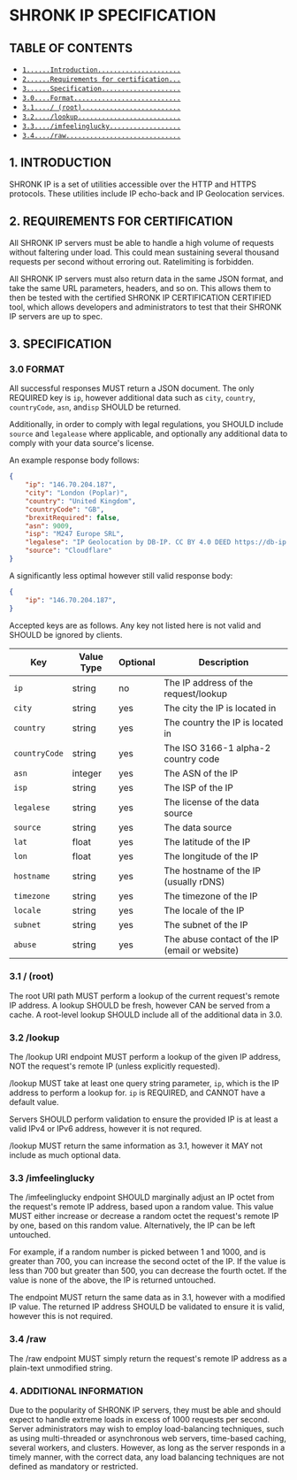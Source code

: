 # SHRONK IP SPECIFICATION

## TABLE OF CONTENTS

* [`1......Introduction.....................`](#1-introduction)
* [`2......Requirements for certification...`](#2-requirements-for-certification)
* [`3......Specification....................`](#3-specification)
* [`3.0....Format...........................`](#30-format)
* [`3.1..../ (root).........................`](#31--root)
* [`3.2..../lookup..........................`](#32-lookup)
* [`3.3..../imfeelinglucky..................`](#33-imfeelinglucky)
* [`3.4..../raw.............................`](#34-raw)

## 1. INTRODUCTION

SHRONK IP is a set of utilities accessible over the HTTP and HTTPS protocols.
These utilities include IP echo-back and IP Geolocation services.

## 2. REQUIREMENTS FOR CERTIFICATION

All SHRONK IP servers must be able to handle a high volume of requests without faltering under load.
This could mean sustaining several thousand requests
per second without erroring out. Ratelimiting is forbidden.

All SHRONK IP servers must also return data in the same JSON format, and take the same URL parameters, headers, and so on.
This allows them to then be tested with the certified SHRONK IP CERTIFICATION CERTIFIED tool,
which allows developers and administrators to test that their SHRONK IP servers are up to spec.

## 3. SPECIFICATION

### 3.0 FORMAT

All successful responses MUST return a JSON document. The only REQUIRED key is `ip`, however additional data such as `city`, `country`,
`countryCode`, `asn`, and`isp` SHOULD be returned.

Additionally, in order to comply with legal regulations, you SHOULD include `source` and `legalease` where applicable, and optionally
any additional data to comply with your data source's license.

An example response body follows:

```json
{
    "ip": "146.70.204.187",
    "city": "London (Poplar)",
    "country": "United Kingdom",
    "countryCode": "GB",
    "brexitRequired": false,
    "asn": 9009,
    "isp": "M247 Europe SRL",
    "legalese": "IP Geolocation by DB-IP. CC BY 4.0 DEED https://db-ip.com",
    "source": "Cloudflare"
}
```

A significantly less optimal however still valid response body:

```json
{
    "ip": "146.70.204.187",
}
```

Accepted keys are as follows. Any key not listed here is not valid and SHOULD be ignored by clients.

| Key | Value Type | Optional | Description |
| --- | ---------- | -------- | ----------- |
| `ip`  | string     | no       | The IP address of the request/lookup |
| `city` | string    | yes      | The city the IP is located in |
| `country` | string | yes      | The country the IP is located in |
| `countryCode` | string | yes  | The ISO 3166-1 alpha-2 country code |
| `asn` | integer    | yes      | The ASN of the IP |
| `isp` | string     | yes      | The ISP of the IP |
| `legalese` | string | yes     | The license of the data source |
| `source` | string   | yes     | The data source |
| `lat` | float      | yes      | The latitude of the IP |
| `lon` | float      | yes      | The longitude of the IP |
| `hostname` | string | yes     | The hostname of the IP (usually rDNS) |
| `timezone` | string | yes     | The timezone of the IP |
| `locale` | string   | yes      | The locale of the IP |
| `subnet` | string   | yes      | The subnet of the IP |
| `abuse` | string    | yes      | The abuse contact of the IP (email or website) |

### 3.1 / (root)

The root URI path MUST perform a lookup of the current request's remote IP address. A lookup SHOULD be fresh, however CAN be served from a cache.
A root-level lookup SHOULD include all of the additional data in 3.0.

### 3.2 /lookup

The /lookup URI endpoint MUST perform a lookup of the given IP address, NOT the request's remote IP (unless explicitly requested).

/lookup MUST take at least one query string parameter, `ip`, which is the IP address to perform a lookup for. `ip` is REQUIRED, and CANNOT
have a default value.

Servers SHOULD perform validation to ensure the provided IP is at least a valid IPv4 or IPv6 address, however it is not requred.

/lookup MUST return the same information as 3.1, however it MAY not include as much optional data.

### 3.3 /imfeelinglucky

The /imfeelinglucky endpoint SHOULD marginally adjust an IP octet from the request's remote IP address, based upon a random value.
This value MUST either increase or decrease a random octet the request's remote IP by one, based on this random value.
Alternatively, the IP can be left untouched.

For example, if a random number is picked between 1 and 1000, and is greater than 700, you can increase the second octet of the IP.
If the value is less than 700 but greater than 500, you can decrease the fourth octet.
If the value is none of the above, the IP is returned untouched.

The endpoint MUST return the same data as in 3.1, however with a modified IP value.
The returned IP address SHOULD be validated to ensure it is valid, however this is not required.

### 3.4 /raw

The /raw endpoint MUST simply return the request's remote IP address as a plain-text unmodified string.

### 4. ADDITIONAL INFORMATION

Due to the popularity of SHRONK IP servers, they must be able and should expect to handle extreme loads in excess of 1000 requests per second.
Server administrators may wish to employ load-balancing techniques, such as using multi-threaded or asynchronous web servers, time-based caching, several workers, and
clusters. However, as long as the server responds in a timely manner, with the correct data, any load balancing techniques are not defined as mandatory or restricted.
